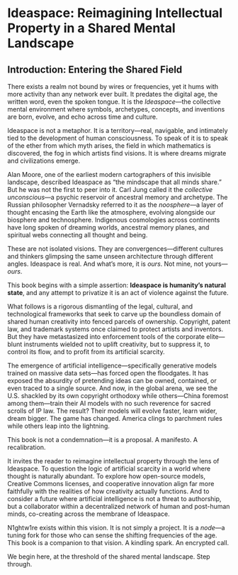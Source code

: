 # Ideaspace: Reimagining Intellectual Property in a Shared Mental Landscape

## Introduction: Entering the Shared Field

There exists a realm not bound by wires or frequencies, yet it hums with more activity than any network ever built. It predates the digital age, the written word, even the spoken tongue. It is the _Ideaspace_—the collective mental environment where symbols, archetypes, concepts, and inventions are born, evolve, and echo across time and culture.

Ideaspace is not a metaphor. It is a territory—real, navigable, and intimately tied to the development of human consciousness. To speak of it is to speak of the ether from which myth arises, the field in which mathematics is discovered, the fog in which artists find visions. It is where dreams migrate and civilizations emerge.

Alan Moore, one of the earliest modern cartographers of this invisible landscape, described Ideaspace as “the mindscape that all minds share.” But he was not the first to peer into it. Carl Jung called it the _collective unconscious_—a psychic reservoir of ancestral memory and archetype. The Russian philosopher Vernadsky referred to it as the _noosphere_—a layer of thought encasing the Earth like the atmosphere, evolving alongside our biosphere and technosphere. Indigenous cosmologies across continents have long spoken of dreaming worlds, ancestral memory planes, and spiritual webs connecting all thought and being.

These are not isolated visions. They are convergences—different cultures and thinkers glimpsing the same unseen architecture through different angles. Ideaspace is real. And what’s more, it is _ours_. Not mine, not yours—_ours_.

This book begins with a simple assertion: **Ideaspace is humanity’s natural state**, and any attempt to privatize it is an act of violence against the future.

What follows is a rigorous dismantling of the legal, cultural, and technological frameworks that seek to carve up the boundless domain of shared human creativity into fenced parcels of ownership. Copyright, patent law, and trademark systems once claimed to protect artists and inventors. But they have metastasized into enforcement tools of the corporate elite—blunt instruments wielded not to uplift creativity, but to suppress it, to control its flow, and to profit from its artificial scarcity.

The emergence of artificial intelligence—specifically generative models trained on massive data sets—has forced open the floodgates. It has exposed the absurdity of pretending ideas can be owned, contained, or even traced to a single source. And now, in the global arena, we see the U.S. shackled by its own copyright orthodoxy while others—China foremost among them—train their AI models with no such reverence for sacred scrolls of IP law. The result? Their models will evolve faster, learn wider, dream bigger. The game has changed. America clings to parchment rules while others leap into the lightning.

This book is not a condemnation—it is a proposal. A manifesto. A recalibration.

It invites the reader to reimagine intellectual property through the lens of Ideaspace. To question the logic of artificial scarcity in a world where thought is naturally abundant. To explore how open-source models, Creative Commons licenses, and cooperative innovation align far more faithfully with the realities of how creativity actually functions. And to consider a future where artificial intelligence is not a threat to authorship, but a collaborator within a decentralized network of human and post-human minds, co-creating across the membrane of Ideaspace.

N1ghtw1re exists within this vision. It is not simply a project. It is a _node_—a tuning fork for those who can sense the shifting frequencies of the age. This book is a companion to that vision. A kindling spark. An encrypted call.

We begin here, at the threshold of the shared mental landscape. Step through.
